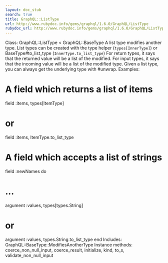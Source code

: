 ```yaml
---
layout: doc_stub
search: true
title: GraphQL::ListType
url: http://www.rubydoc.info/gems/graphql/1.6.0/GraphQL/ListType
rubydoc_url: http://www.rubydoc.info/gems/graphql/1.6.0/GraphQL/ListType
---
```


Class: GraphQL::ListType < GraphQL::BaseType
A list type modifies another type. 
List types can be created with the type helper (`types[InnerType]`)
or BaseType#to_list_type (`InnerType.to_list_type`) 
For return types, it says that the returned value will be a list of
the modified. 
For input types, it says that the incoming value will be a list of
the modified type. 
Given a list type, you can always get the underlying type with
#unwrap. 
Examples:
# A field which returns a list of items
field :items, types[ItemType]
# or
field :items, ItemType.to_list_type
# A field which accepts a list of strings
field :newNames do
# ...
argument :values, types[types.String]
# or
argument :values, types.String.to_list_type
end
Includes:
GraphQL::BaseType::ModifiesAnotherType
Instance methods:
coerce_non_null_input, coerce_result, initialize, kind, to_s,
validate_non_null_input

